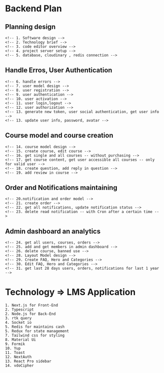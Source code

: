 # Backend Plan

## Planning design

    <!-- 1. Software design -->
    <!-- 2. Technology brief -->
    <!-- 3. code editor overview -->
    <!-- 4. project server setup -->
    <!-- 5. database, cloudinary , redis connection -->

## Handle Erros, User Authentication

    <!-- 6. handle errors -->
    <!-- 7. user model design -->
    <!-- 8. user registration -->
    <!-- 9. user authentication -->
    <!-- 10. user activation -->
    <!-- 11. user login,logout -->
    <!-- 12. user authorization -->
    <!-- 13. generate new token, user social authentication, get user info -->
    <!-- 13. update user info, password, avatar -->

## Course model and course creation

    <!-- 14. course model design -->
    <!-- 15. create course, edit course -->
    <!-- 16. get single and all courses -- without purchasing -->
    <!-- 17. get course content, get user accessible all courses -- only for valid user -->
    <!-- 18. create question, add reply in question -->
    <!-- 19. add review in course -->

## Order and Notifications maintaining

    <!-- 20.notification and order model -->
    <!-- 21. create order -->
    <!-- 22. get all notifications, update notification status -->
    <!-- 23. delete read notification -- with Cron after a certain time -->

## Admin dashboard an analytics

    <!-- 24. get all users, courses, orders -->
    <!-- 25. add and get members in admin dashboard -->
    <!-- 26. delete course, banned use -->
    <!-- 28. Layout Model design -->
    <!-- 29. Create FAQ, Hero and Categories -->
    <!-- 30. Edit FAQ, Hero and Categories -->
    <!-- 31. get last 28 days users, orders, notifications for last 1 year -->

# Technology => LMS Application

    1. Next.js for Front-End
    2. Typescript
    2. Node.js for Back-End
    3. rtk query
    4. Socket io
    5. Redis for maintains cash
    5. Redux for state management
    7. Tailwind css for styling
    8. Material Ui
    9. Formik
    10. Yup
    11. Toast
    12. NextAuth
    13. React Pro sidebar
    14. vdoCipher
